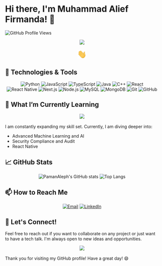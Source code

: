 # Hi there, I'm Muhammad Alief Firmanda! 👋

![GitHub Profile Views](https://komarev.com/ghpvc/?username=PamanAleph&color=green)

<p align="center">
  <img src="https://readme-typing-svg.demolab.com?font=Fira+Code&weight=500&size=25&duration=4000&pause=1000&color=32CD32&center=true&vCenter=true&width=500&height=60&lines=Welcome+to+my+GitHub+profile!;I'm+a+passionate+software+developer.;I+love+building+efficient+and+scalable+applications.;Let's+connect+and+collaborate!">
</p>

<p align="center">
  <img src="https://raw.githubusercontent.com/ABSphreak/ABSphreak/master/gifs/Hi.gif" width="30px">
</p>

## 🔧 Technologies & Tools

<p align="center">
  <img src="https://img.shields.io/badge/Python-3776AB?style=for-the-badge&logo=python&logoColor=white" alt="Python">
  <img src="https://img.shields.io/badge/JavaScript-F7DF1E?style=for-the-badge&logo=javascript&logoColor=black" alt="JavaScript">
  <img src="https://img.shields.io/badge/TypeScript-007ACC?style=for-the-badge&logo=typescript&logoColor=white" alt="TypeScript">
  <img src="https://img.shields.io/badge/Java-007396?style=for-the-badge&logo=java&logoColor=white" alt="Java">
  <img src="https://img.shields.io/badge/C++-00599C?style=for-the-badge&logo=cplusplus&logoColor=white" alt="C++">
  <img src="https://img.shields.io/badge/React-20232A?style=for-the-badge&logo=react&logoColor=61DAFB" alt="React">
  <img src="https://img.shields.io/badge/React_Native-20232A?style=for-the-badge&logo=react&logoColor=61DAFB" alt="React Native">
  <img src="https://img.shields.io/badge/Next.js-000000?style=for-the-badge&logo=nextdotjs&logoColor=white" alt="Next.js">
  <img src="https://img.shields.io/badge/Node.js-339933?style=for-the-badge&logo=nodedotjs&logoColor=white" alt="Node.js">
  <img src="https://img.shields.io/badge/MySQL-4479A1?style=for-the-badge&logo=mysql&logoColor=white" alt="MySQL">
  <img src="https://img.shields.io/badge/MongoDB-47A248?style=for-the-badge&logo=mongodb&logoColor=white" alt="MongoDB">
  <img src="https://img.shields.io/badge/Git-F05032?style=for-the-badge&logo=git&logoColor=white" alt="Git">
  <img src="https://img.shields.io/badge/GitHub-181717?style=for-the-badge&logo=github&logoColor=white" alt="GitHub">
</p>

## 🌱 What I’m Currently Learning

<p align="center">
  <img src="https://media.giphy.com/media/1AGSW2Y3UVMLG/giphy.gif" width="100">
</p>

I am constantly expanding my skill set. Currently, I am diving deeper into:

- Advanced Machine Learning and AI
- Security Compliance and Audit
- React Native

## 📈 GitHub Stats

<p align="center">
  <img src="https://github-readme-stats.vercel.app/api?username=PamanAleph&show_icons=true&theme=radical" alt="PamanAleph's GitHub stats">
  <img src="https://github-readme-stats.vercel.app/api/top-langs/?username=PamanAleph&layout=compact&theme=radical" alt="Top Langs">
</p>

## 📫 How to Reach Me

<p align="center">
  <a href="mailto:aliefbuscode@gmail.com"><img src="https://img.shields.io/badge/Email-D14836?style=for-the-badge&logo=gmail&logoColor=white" alt="Email"></a>
  <a href="https://www.linkedin.com/in/muhammad-alief-firmanda/"><img src="https://img.shields.io/badge/LinkedIn-0077B5?style=for-the-badge&logo=linkedin&logoColor=white" alt="LinkedIn"></a>
</p>

## 🤝 Let's Connect!

Feel free to reach out if you want to collaborate on any project or just want to have a tech talk. I'm always open to new ideas and opportunities.

<p align="center">
  <img src="https://media.giphy.com/media/3o7aCUr3e4dU12s2Gs/giphy.gif" width="100">
</p>

Thank you for visiting my GitHub profile! Have a great day! 😄
